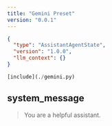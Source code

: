 ```yaml
---
title: "Gemini Preset"
version: "0.0.1"
---
```


```json session-config
{
  "type": "AssistantAgentState",
  "version": "1.0.0",
  "llm_context": {}
}
```

```python setup-script
[include](./gemini.py)
```

## system_message

> You are a helpful assistant.
